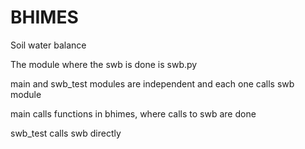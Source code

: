 # BHIMES
Soil water balance

The module where the swb is done is swb.py

main and swb_test modules are independent and each one calls swb module

main calls functions in bhimes, where calls to swb are done

swb_test calls swb directly

